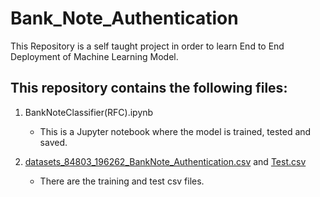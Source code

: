 # Bank_Note_Authentication
This Repository is a self taught project in order to learn End to End Deployment of Machine Learning Model.

## This repository contains the following files:
1. BankNoteClassifier(RFC).ipynb
    - This is a Jupyter notebook where the model is trained, tested and saved.

2. [datasets_84803_196262_BankNote_Authentication.csv](https://github.com/azlaanmsamad/Bank_Note_Authentication/blob/master/datasets_84803_196262_BankNote_Authentication.csv) and [Test.csv](https://github.com/azlaanmsamad/Bank_Note_Authentication/blob/master/TestFile.csv)
    - There are the training and test csv files.
